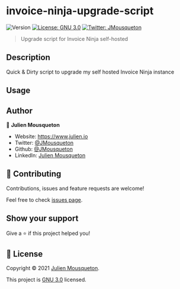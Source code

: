 # invoice-ninja-upgrade-script

![Version](https://img.shields.io/badge/version-1.0-blue.svg?cacheSeconds=2592000)
[![License: GNU 3.0](https://img.shields.io/badge/License-GNU%203.0-yellow.svg)](https://github.com/JMousqueton/Badware/blob/main/LICENSE)
[![Twitter: JMousqueton](https://img.shields.io/twitter/follow/JMousqueton.svg?style=social)](https://twitter.com/JMousqueton)

> Upgrade script for Invoice Ninja self-hosted

## Description

Quick & Dirty script to upgrade my self hosted Invoice Ninja instance 

## Usage 

## Author

👤 **Julien Mousqueton**

* Website: <https://www.julien.io>
* Twitter: [@JMousqueton](https://twitter.com/JMousqueton)
* Github: [@JMousqueton](https://github.com/JMousqueton)
* LinkedIn: [Julien Mousqueton](https://linkedin.com/in/julienmousqueton)

## 🤝 Contributing

Contributions, issues and feature requests are welcome!

Feel free to check [issues page](https://github.com/JMousqueton/invoice-ninja-upgrade-script/issues).

## Show your support

Give a ⭐️ if this project helped you!

## 📝 License

Copyright © 2021 [Julien Mousqueton](https://github.com/JMousqueton).

This project is [GNU 3.0](https://github.com/JMousqueton/invoice-ninja-upgrade-script/blob/main/LICENSE) licensed.
